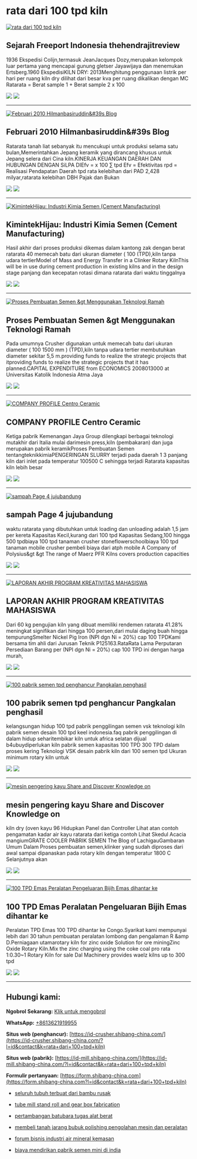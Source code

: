 # rata dari 100 tpd kiln

<a href="https://swt.shibang-china.com/?l=id&img&k=rata+dari+100+tpd+kiln" target="_blank">![rata dari 100 tpd kiln](http://static.shibang-china.com/all-800x300/583.jpg)</a>

## Sejarah Freeport Indonesia thehendrajitreview
1936 Ekspedisi Colijn,termasuk JeanJacques Dozy,merupakan kelompok luar pertama yang mencapai gunung gletser Jayawijaya dan menemukan Ertsberg.1960 EkspedisiKILN DRY: 2013Menghitung penggunaan listrik per hari per ruang kiln dry dilihat dari besar kva per ruang dikalikan dengan MC Ratarata = Berat sample 1 + Berat sample 2 x 100


<a href="https://whatsapp.shibangsoft.com/WhatsApp.php" target="_blank" title="WhatsApp">![](http://static.shibang-china.com/icon/whatsapp.png)</a> <a href="https://swt.shibang-china.com/?l=id&icon&k=rata+dari+100+tpd+kiln" target="_blank">![](http://static.shibang-china.com/icon/chat-id.png)</a>

---

<a href="https://swt.shibang-china.com/?l=id&img&k=rata+dari+100+tpd+kiln" target="_blank">![Februari 2010 Hilmanbasiruddin&#39s Blog](http://static.shibang-china.com/all-800x300/638.jpg)</a>

## Februari 2010 Hilmanbasiruddin&#39s Blog
Ratarata tanah liat sebanyak itu mencukupi untuk produksi selama satu bulan,Memerintahkan Jepang keramik yang dirancang khusus untuk Jepang selera dari Cina kiln.KINERJA KEUANGAN DAERAH DAN HUBUNGAN DENGAN SiLPA DIEfv = x 100 ∑ tpd Efv = Efektivitas rpd = Realisasi Pendapatan Daerah tpd rata kelebihan dari PAD 2,428 milyar,ratarata kelebihan DBH Pajak dan Bukan


<a href="https://whatsapp.shibangsoft.com/WhatsApp.php" target="_blank" title="WhatsApp">![](http://static.shibang-china.com/icon/whatsapp.png)</a> <a href="https://swt.shibang-china.com/?l=id&icon&k=rata+dari+100+tpd+kiln" target="_blank">![](http://static.shibang-china.com/icon/chat-id.png)</a>

---

<a href="https://swt.shibang-china.com/?l=id&img&k=rata+dari+100+tpd+kiln" target="_blank">![KimintekHijau: Industri Kimia Semen (Cement Manufacturing)](http://static.shibang-china.com/all-800x300/28.jpg)</a>

## KimintekHijau: Industri Kimia Semen (Cement Manufacturing)
Hasil akhir dari proses produksi dikemas dalam kantong zak dengan berat ratarata 40 memecah batu dari ukuran diameter ( 100 (TPD),kiln tanpa udara tertierModel of Mass and Energy Transfer in a Clinker Rotary KilnThis will be in use during cement production in existing kilns and in the design stage panjang dan kecepatan rotasi dimana ratarata dari waktu tinggalnya


<a href="https://whatsapp.shibangsoft.com/WhatsApp.php" target="_blank" title="WhatsApp">![](http://static.shibang-china.com/icon/whatsapp.png)</a> <a href="https://swt.shibang-china.com/?l=id&icon&k=rata+dari+100+tpd+kiln" target="_blank">![](http://static.shibang-china.com/icon/chat-id.png)</a>

---

<a href="https://swt.shibang-china.com/?l=id&img&k=rata+dari+100+tpd+kiln" target="_blank">![Proses Pembuatan Semen &gt Menggunakan Teknologi Ramah](http://static.shibang-china.com/all-800x300/41.jpg)</a>

## Proses Pembuatan Semen &gt Menggunakan Teknologi Ramah
Pada umumnya Crusher digunakan untuk memecah batu dari ukuran diameter ( 100 1500 mm ) (TPD),kiln tanpa udara tertier membutuhkan diameter sekitar 5,5 m.providing funds to realize the strategic projects that itproviding funds to realize the strategic projects that it has planned.CAPITAL EXPENDITURE from ECONOMICS 2008013000 at Universitas Katolik Indonesia Atma Jaya


<a href="https://whatsapp.shibangsoft.com/WhatsApp.php" target="_blank" title="WhatsApp">![](http://static.shibang-china.com/icon/whatsapp.png)</a> <a href="https://swt.shibang-china.com/?l=id&icon&k=rata+dari+100+tpd+kiln" target="_blank">![](http://static.shibang-china.com/icon/chat-id.png)</a>

---

<a href="https://swt.shibang-china.com/?l=id&img&k=rata+dari+100+tpd+kiln" target="_blank">![COMPANY PROFILE Centro Ceramic](http://static.shibang-china.com/all-800x300/1202.jpg)</a>

## COMPANY PROFILE Centro Ceramic
Ketiga pabrik Kemenangan Jaya Group dilengkapi berbagai teknologi mutakhir dari Italia mulai darimesin press,kiln (pembakaran) dan juga merupakan pabrik keramikProses Pembuatan Semen tentangteknikkimiaPENGERINGAN SLURRY terjadi pada daerah 1 3 panjang kiln dari inlet pada temperatur 100500 C sehingga terjadi Ratarata kapasitas kiln lebih besar


<a href="https://whatsapp.shibangsoft.com/WhatsApp.php" target="_blank" title="WhatsApp">![](http://static.shibang-china.com/icon/whatsapp.png)</a> <a href="https://swt.shibang-china.com/?l=id&icon&k=rata+dari+100+tpd+kiln" target="_blank">![](http://static.shibang-china.com/icon/chat-id.png)</a>

---

<a href="https://swt.shibang-china.com/?l=id&img&k=rata+dari+100+tpd+kiln" target="_blank">![sampah Page 4 jujubandung](http://static.shibang-china.com/all-800x300/1157.jpg)</a>

## sampah Page 4 jujubandung
waktu ratarata yang dibutuhkan untuk loading dan unloading adalah 1,5 jam per kereta Kapasitas Kecil,kurang dari 100 tpd Kapasitas Sedang,100 hingga 500 tpdbiaya 100 tpd tanaman crusher stoneflowerschoolbiaya 100 tpd tanaman mobile crusher pembeli biaya dari atph mobile A Company of Polysius&gt &gt The range of Maerz PFR Kilns covers production capacities


<a href="https://whatsapp.shibangsoft.com/WhatsApp.php" target="_blank" title="WhatsApp">![](http://static.shibang-china.com/icon/whatsapp.png)</a> <a href="https://swt.shibang-china.com/?l=id&icon&k=rata+dari+100+tpd+kiln" target="_blank">![](http://static.shibang-china.com/icon/chat-id.png)</a>

---

<a href="https://swt.shibang-china.com/?l=id&img&k=rata+dari+100+tpd+kiln" target="_blank">![LAPORAN AKHIR PROGRAM KREATIVITAS MAHASISWA](http://static.shibang-china.com/all-800x300/1282.jpg)</a>

## LAPORAN AKHIR PROGRAM KREATIVITAS MAHASISWA
Dari 60 kg pengujian kiln yang dibuat memiliki rendemen ratarata 41.28% meningkat signifikan dari hingga 100 persen,dari mulai daging buah hingga tempurungSmelter Nickel Pig Iron (NPI dgn Ni = 20%) cap 100 TPDKami bersama tim ahli dari Jurusan Teknik P125163.RataRata Lama Perputaran Persediaan Barang per (NPI dgn Ni = 20%) cap 100 TPD ini dengan harga murah,


<a href="https://whatsapp.shibangsoft.com/WhatsApp.php" target="_blank" title="WhatsApp">![](http://static.shibang-china.com/icon/whatsapp.png)</a> <a href="https://swt.shibang-china.com/?l=id&icon&k=rata+dari+100+tpd+kiln" target="_blank">![](http://static.shibang-china.com/icon/chat-id.png)</a>

---

<a href="https://swt.shibang-china.com/?l=id&img&k=rata+dari+100+tpd+kiln" target="_blank">![100 pabrik semen tpd penghancur Pangkalan penghasil](http://static.shibang-china.com/all-800x300/478.jpg)</a>

## 100 pabrik semen tpd penghancur Pangkalan penghasil
kelangsungan hidup 100 tpd pabrik penggilingan semen vsk teknologi kiln pabrik semen desain 100 tpd keel indonesia.faq pabrik penggilingan di dalam hidup seharitembikar kiln untuk africa selatan dijual b4ubuydiperlukan kiln pabrik semen kapasitas 100 TPD 300 TPD dalam proses kering Teknologi VSK desain pabrik kiln dari 100 semen tpd Ukuran minimum rotary kiln untuk


<a href="https://whatsapp.shibangsoft.com/WhatsApp.php" target="_blank" title="WhatsApp">![](http://static.shibang-china.com/icon/whatsapp.png)</a> <a href="https://swt.shibang-china.com/?l=id&icon&k=rata+dari+100+tpd+kiln" target="_blank">![](http://static.shibang-china.com/icon/chat-id.png)</a>

---

<a href="https://swt.shibang-china.com/?l=id&img&k=rata+dari+100+tpd+kiln" target="_blank">![mesin pengering kayu Share and Discover Knowledge on](http://static.shibang-china.com/all-800x300/268.jpg)</a>

## mesin pengering kayu Share and Discover Knowledge on
kiln dry (oven kayu 96 Hidupkan Panel dan Controller Lihat atan contoh pengamatan kadar air kayu ratarata dari ketiga contoh Lihat Skedul Acacia mangiumGRATE COOLER PABRIK SEMEN The Blog of LachigauGambaran Umum Dalam Proses pembuatan semen,klinker yang sudah diproses dari awal sampai dipanaskan pada rotary kiln dengan temperatur 1800 C Selanjutnya akan


<a href="https://whatsapp.shibangsoft.com/WhatsApp.php" target="_blank" title="WhatsApp">![](http://static.shibang-china.com/icon/whatsapp.png)</a> <a href="https://swt.shibang-china.com/?l=id&icon&k=rata+dari+100+tpd+kiln" target="_blank">![](http://static.shibang-china.com/icon/chat-id.png)</a>

---

<a href="https://swt.shibang-china.com/?l=id&img&k=rata+dari+100+tpd+kiln" target="_blank">![100 TPD Emas Peralatan Pengeluaran Bijih Emas dihantar ke](http://static.shibang-china.com/all-800x300/1399.jpg)</a>

## 100 TPD Emas Peralatan Pengeluaran Bijih Emas dihantar ke
Peralatan TPD Emas 100 TPD dihantar ke Congo.Syarikat kami mempunyai lebih dari 30 tahun pembuatan peralatan lombong dan pengalaman R &amp D.Perniagaan utamarotary kiln for zinc oxide Solution for ore miningZinc Oxide Rotary Kiln.Mix the zinc charging using the coke coal pro rata 1:0.30~1 Rotary Kiln for sale Dal Machinery provides waelz kilns up to 300 tpd


<a href="https://whatsapp.shibangsoft.com/WhatsApp.php" target="_blank" title="WhatsApp">![](http://static.shibang-china.com/icon/whatsapp.png)</a> <a href="https://swt.shibang-china.com/?l=id&icon&k=rata+dari+100+tpd+kiln" target="_blank">![](http://static.shibang-china.com/icon/chat-id.png)</a>

---
## Hubungi kami:

**Ngobrol Sekarang:** [Klik untuk mengobrol](https://swt.shibang-china.com?l=id&contact&k=rata+dari+100+tpd+kiln)

**WhatsApp:**  [+8613621919955](https://whatsapp.shibangsoft.com/WhatsApp.php)

**Situs web (penghancur):** [https://id-crusher.shibang-china.com/](https://id-crusher.shibang-china.com/?l=id&contact&k=rata+dari+100+tpd+kiln)

**Situs web (pabrik):** [https://id-mill.shibang-china.com/](https://id-mill.shibang-china.com/?l=id&contact&k=rata+dari+100+tpd+kiln)

**Formulir pertanyaan:** [https://form.shibang-china.com](https://form.shibang-china.com?l=id&contact&k=rata+dari+100+tpd+kiln)

* [seluruh tubuh terbuat dari bambu rusak](../35/seluruh%20tubuh%20terbuat%20dari%20bambu%20rusak.md)

* [tube mill stand roll and gear box fabrication](../32/tube%20mill%20stand%20roll%20and%20gear%20box%20fabrication.md)

* [pertambangan batubara tugas alat berat](../40/pertambangan%20batubara%20tugas%20alat%20berat.md)

* [membeli tanah jarang bubuk polishing pengolahan mesin dan peralatan](../40/membeli%20tanah%20jarang%20bubuk%20polishing%20pengolahan%20mesin%20dan%20peralatan.md)

* [forum bisnis industri air mineral kemasan](../34/forum%20bisnis%20industri%20air%20mineral%20kemasan.md)

* [biaya mendirikan pabrik semen mini di india](../39/biaya%20mendirikan%20pabrik%20semen%20mini%20di%20india.md)